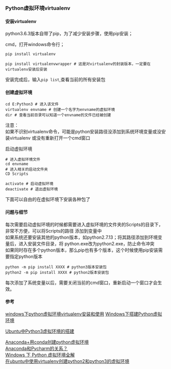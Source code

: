 ### Python虚拟环境virtualenv


#### 安装virtualenv
python3.6.3版本自带了pip，为了减少安装步骤，使用pip安装；

cmd，打开windows命令行；
```shell script
pip install virtualenv

pip install virtualenvwrapper # 这是对virtualenv的封装版本，一定要在virtualenv安装后安装

```
安装完成后，输入`pip list`,查看当前的所有安装包

#### 创建虚拟环境
```shell script
cd E:Python3 # 进入该文件
virtualenv envname # 创建一个名字为envname的虚拟环境
dir # 查看当前目录可以知道一个envname的文件已经被创建
```
注意：  
如果不识别virtualenv命令，可能是python安装路径没添加到系统环境变量或没安装virtualenv
或没有重新打开一个cmd窗口

启动虚拟环境
```shell script
# 进入虚拟环境文件
cd envname
# 进入相关的启动文件夹
CD Scripts

activate # 启动虚拟环境
deactivate # 退出虚拟环境
```
下面可以自由的在虚拟环境下安装各种包了

#### 问题与细节
每次需要启动虚拟环境的时候都需要进入虚拟环境的文件夹的Scripts的目录下，非常不方便，可以将Scripts的路径
添加到变量中  
如果系统还要安装其他的python版本，如python2.7.13；将其路径添加到环境变量后，进入安装文件目录，将
python.exe改为python2.exe，防止命令冲突  
如果同时存在多个python版本，那么pip也有多个版本，这个时候使用pip安装需要指定python版本
```shell script
python -m pip install XXXX # python3版本安装包
python2 -m pip install XXXX # python2版本安装包
```
每次添加了系统变量以后，需要关闭当前的cmd窗口，重新启动一个窗口才会生效。

#### 参考
[windows下python虚拟环境virtualenv安装和使用](https://www.cnblogs.com/cwp-bg/p/python.html)
[Windows下搭建Python虚拟环境](https://www.jianshu.com/p/ad2d8ee4a679)  

[Ubuntu中Python3虚拟环境的搭建](https://www.cnblogs.com/HeZhengfa/p/10486841.html)  

[Anaconda+用conda创建python虚拟环境](https://www.cnblogs.com/swje/p/7642929.html)  
[Anaconda和Pycharm的关系？](https://www.zhihu.com/question/268979235)  
[Windows 下 Python 虚拟环境全解](https://www.jianshu.com/p/3b9b218b66a3)  
[在ubuntu中使用virtualenv创建python2和python3的虚拟环境](https://blog.csdn.net/qingche456/article/details/65465760)  
